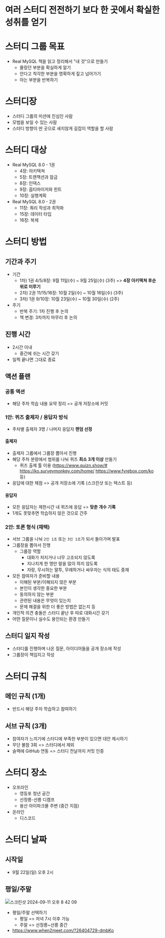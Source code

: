 # 여러 스터디 전전하기 보다 한 곳에서 확실한 성취를 얻기
# 스터디 그룹 목표
 - Real MySQL 책을 읽고 정리해서 "내 것"으로 만들기
	- 몰랐던 부분을 확실하게 알기
	- 안다고 착각한 부분을 명확하게 짚고 넘어가기
	- 아는 부분을 반복하기

# 스터디장
- 스터디 그룹의 미션에 진심인 사람
- 모범을 보일 수 있는 사람
- 스터디 방향이 딴 곳으로 새지않게 길잡이 역할을 할 사람

# 스터디 대상
- Real MySQL 8.0 - 1권
	- 4장: 아키텍쳐
	- 5장: 트랜잭션과 잠금
	- 8장: 인덱스
	- 9장: 옵티마이저와 힌트
	- 10장: 실행계획
- Real MySQL 8.0 - 2권
	- 11장: 쿼리 작성과 최적화
	- 15장: 데이터 타입
	- 16장: 복제

# 스터디 방법
## 기간과 주기
 - 기간
	 - 1차) 1권 4/5/8장: 9월 11일(수) ~ 9월 25일(수) (3주) => **4장 아키텍쳐 후순위로 미루기**
	 - 2차) 2권 11/15/16장: 10월 2일(수) ~ 10월 16일(수) (3주)
	 - 3차) 1권 9/10장: 10월 23일(수) ~ 10월 30일(수) (2주)
 - 주기
	 - 반복 주기: 1차 진행 후 논의
	 - 책 변경: 3차까지 마무리 후 논의

## 진행 시간
- 2시간 이내
	- 중간에 쉬는 시간 갖기
- 일찍 끝나면 그대로 종료

## 액션 플랜
### 공통 액션
- 해당 주차 학습 내용 요약 정리 => 공개 저장소에 커밋

### 1안: 퀴즈 출제자 / 응답자 방식
- 주차별 출제자 3명 / 나머지 응답자 **랜덤 선정**
#### 출제자
- 출제자 그룹에서 그룹장 뽑아서 진행
- 해당 주차 분량에서 범위를 나눠 퀴즈 **최소 3개 이상** 만들기
	- 퀴즈 출제 툴 이용 (https://www.quizn.show/# https://ko.surveymonkey.com/home/ https://www.fyrebox.com/ko 등)
- 응답에 대한 채점 => 공개 저장소에 기록 (스크린샷 또는 텍스트 등)
#### 응답자
- 모든 응답자는 제한시간 내 퀴즈에 응답 => **맞춘 개수 기록**
- 1개도 못맞추면 학습하지 않은 것으로 간주

### 2안: 토론 형식 (채택)
- 서브 그룹을 나눠 `2인 1조` 또는 `3인 1조`가 되서 돌아가며 발표
- 그룹장을 뽑아서 진행
	- 그룹장 역할
		- 대화가 처지거나 너무 고조되지 않도록
		- 지나치게 한 명만 말을 많이 하지 않도록
		- 자랑, 무시하는 말투, 무례하거나 싸우자는 식의 태도 중재
- 모든 참여자가 준비할 내용
	- 이해된 부분/이해되지 않은 부분
	- 본인이 생각한 중요한 부분
	- 동의하지 않는 부분
	- 관련된 내용은 무엇이 있는지
	- 문제 해결을 위한 더 좋은 방법은 없는지 등
- 개인적 의견 충돌은 스터디 끝난 후 따로 대화시간 갖기
- 어떤 질문이나 실수도 용인되는 환경 만들기

## 스터디 일지 작성
- 스터디를 진행하며 나온 질문, 아이디어들을 공개 장소에 작성
- 그룹장이 책임지고 작성

# 스터디 규칙
## 메인 규칙 (1개)
- 반드시 해당 주차 학습하고 참여하기

## 서브 규칙 (3개)
- 참여자가 느끼기에 스터디에 부족한 부분이 있으면 대안 제시하기
- 무단 불참 3회 => 스터디에서 제외
- 슬랙에 GitHub 연동 => 스터디 전날까지 커밋 인증

# 스터디 장소
- 오프라인
  - 영등포 청년 공간
  - 선정릉-선릉 디캠프
  - 용산 아이파크몰 주변 (중간 지점)
- 온라인
	- 디스코드

# 스터디 날짜
## 시작일
- 9월 22일(일) 오후 2시

## 평일/주말
![스크린샷 2024-09-11 오후 8 42 09](https://github.com/user-attachments/assets/e0184b8c-ff0f-412e-af12-e4fc94fe2b0f)
- 평일/주말 선택하기
	- 평일 => 저녁 7시 이후 가능
	- 주말 => 선정릉~선릉 중간 
- https://www.when2meet.com/?26404729-dmbKo
